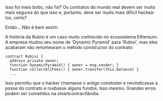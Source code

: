 Isso foi meio bobo, não foi? Os contratos do mundo real devem ser muito mais seguros do que isso e, portanto, deve ser muito mais difícil hackeá-los, certo?

Então... Não é bem assim.

A história da Rubixi é um caso muito conhecido no ecossistema Ethereum. A empresa mudou seu nome de 'Dynamic Pyramid' para 'Rubixi', mas eles acabaram não renomearam o método constructor do contrato:

```
contract Rubixi {
  address private owner;
  function DynamicPyramid() { owner = msg.sender; }
  function collectAllFees() { owner.transfer(this.balance) }
  ...
```

Isso permitiu que o hacker chamasse o antigo construtor e reivindicasse a posse do contrato e roubasse alguns fundos. Isso mesmo. Grandes erros podem ser cometidos na smartcontractlândia.
